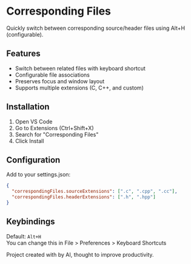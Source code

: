 # Corresponding Files

Quickly switch between corresponding source/header files using Alt+H (configurable).

## Features

- Switch between related files with keyboard shortcut
- Configurable file associations
- Preserves focus and window layout
- Supports multiple extensions (C, C++, and custom)

## Installation

1. Open VS Code
2. Go to Extensions (Ctrl+Shift+X)
3. Search for "Corresponding Files"
4. Click Install

## Configuration

Add to your settings.json:
```json
{
  "correspondingFiles.sourceExtensions": [".c", ".cpp", ".cc"],
  "correspondingFiles.headerExtensions": [".h", ".hpp"]
}
```

## Keybindings

Default: `Alt+H`  
You can change this in File > Preferences > Keyboard Shortcuts



Project created with by AI, thought to improve productivity.